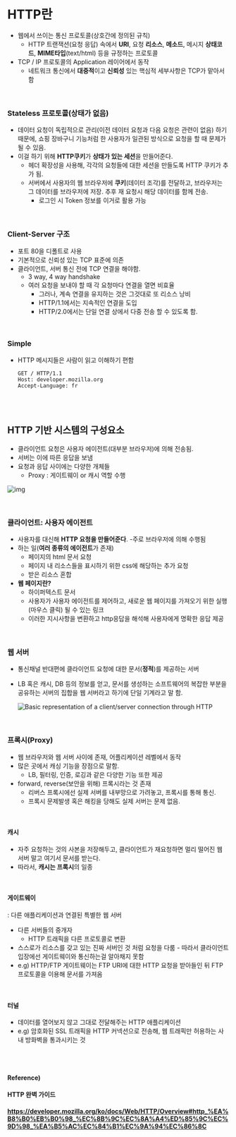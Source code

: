 # HTTP란

* 웹에서 쓰이는 통신 프로토콜(상호간에 정의된 규칙)
  * HTTP 트랜잭션(요청 응답) 속에서 **URI**, 요청 **리소스**, **메소드**, 메시지 **상태코드**, **MIME타입**(text/html) 등을 규정하는 프로토콜
* TCP / IP 프로토콜의 Application 레이어에서 동작
  * 네트워크 통신에서 **대중적**이고 **신뢰성** 있는 핵심적 세부사항은 TCP가 맡아서 함

<br>

### **Stateless 프로토콜(상태가 없음)**

* 데이터 요청이 독립적으로 관리(이전 데이터 요청과 다음 요청은 관련이 없음) 하기 때문에, 쇼핑 장바구니 기능처럼 한 사용자가 일관된 방식으로 요청을 할 때 문제가 될 수 있음.
* 이걸 하기 위해 **HTTP쿠키**가 **상태가 있는 세션**을 만들어준다.
  * 헤더 확장성을 사용해, 각각의 요청들에 대한 세션을 만들도록 HTTP 쿠키가 추가 됨.
  * 서버에서 사용자의 웹 브라우저에 **쿠키**(데이터 조각)를 전달하고, 브라우저는 그 데이터를 브라우저에 저장. 추후 재 요청시 해당 데이터를 함께 전송.
    * 로그인 시 Token 정보를 이거로 활용 가능

<br>

### Client-Server 구조

* 포트 80을 디폴트로 사용
* 기본적으로 신뢰성 있는 TCP 표준에 의존
* 클라이언트, 서버 통신 전에 TCP 연결을 해야함.
  * 3 way, 4 way handshake
  * 여러 요청을 보내야 할 때 각 요청마다 연결을 열면 비효율
    * 그러나, 계속 연결을 유지하는 것은 그것대로 또 리소스 낭비
    * HTTP/1.1에서는 지속적인 연결을 도입
    * HTTP/2.0에서는 단일 연결 상에서 다중 전송 할 수 있도록 함.

<br>

### Simple

* HTTP 메시지들은 사람이 읽고 이해하기 편함

  ```http
  GET / HTTP/1.1
  Host: developer.mozilla.org
  Accept-Language: fr
  ```

<br><br>

## HTTP 기반 시스템의 구성요소

* 클라이언트 요청은 사용자 에이전트(대부분 브라우저)에 의해 전송됨.
* 서버는 이에 따른 응답을 보냄
* 요청과 응답 사이에는 다양한 개체들
  * Proxy : 게이트웨이 or 캐시 역할 수행

![img](https://mdn.mozillademos.org/files/13679/Client-server-chain.png)

<br>

### 클라이언트: 사용자 에이전트

* 사용자를 대신해 **HTTP 요청을 만들어준다**. -주로 브라우저에 의해 수행됨
* 하는 일(**여러 종류의 에이전트**가 존재)
  * 페이지의 html 문서 요청
  * 페이지 내 리소스들을 표시하기 위한 css에 해당하는 추가 요청
  * 받은 리소스 혼합
* **웹 페이지란?**
  * 하이퍼텍스트 문서
  * 사용자가 사용자 에이전트를 제어하고, 새로운 웹 페이지를 가져오기 위한 실행(마우스 클릭) 될 수 있는 링크
  * 이러한 지시사항을 변환하고 http응답을 해석해 사용자에게 명확한 응답 제공

<br>

### 웹 서버

* 통신채널 반대편에 클라이언트 요청에 대한 문서(**정적**)를 제공하는 서버

* LB 혹은 캐시, DB 등의 정보를 얻고, 문서를 생성하는 소프트웨어의 복잡한 부분을 공유하는 서버의 집합을 웹 서버라고 하기에 단일 기계라고 말 함.

  ![Basic representation of a client/server connection through HTTP](https://mdn.mozillademos.org/files/8659/web-server.svg)


<br>

### 프록시(Proxy)

* 웹 브라우저와 웹 서버 사이에 존재, 어플리케이션 레벨에서 동작
* 많은 곳에서 캐싱 기능을 장점으로 말함.
  * LB, 필터링, 인증, 로깅과 같은 다양한 기능 또한 제공
* forward, reverse(보안을 위해) 프록시라는 것 존재
  * 리버스 프록시에선 실제 서버를 내부망으로 가려놓고, 프록시를 통해 통신.
  * 프록시 문제발생 혹은 해킹을 당해도 실제 서버는 문제 없음.

<br>

#### 캐시

* 자주 요청하는 것의 사본을 저장해두고, 클라이언트가 재요청하면 멀리 떨어진 웹 서버 말고 여기서 문서를 받는다.
* 따라서, **캐시는 프록시**의 일종

<br>

#### 게이트웨이

: 다른 애플리케이션과 연결된 특별한 웹 서버

* 다른 서버들의 중개자
  * HTTP 트래픽을 다른 프로토콜로 변환
* 스스로가 리소스를 갖고 있는 진짜 서버인 것 처럼 요청을 다룸 - 따라서 클라이언트 입장에선 게이트웨이와 통신하는걸 알아채지 못함
* e.g) HTTP/FTP 게이트웨이는 FTP URI에 대한 HTTP 요청을 받아들인 뒤 FTP 프로토콜을 이용해 문서를 가져옴

<br>

#### 터널

* 데이터를 열어보지 않고 그대로 전달해주는 HTTP 애플리케이션
* e.g) 암호화된 SSL 트래픽을 HTTP 커넥션으로 전송해, 웹 트래픽만 허용하는 사내 방화벽을 통과시키는 것

<br><br>

#### Reference)

#### HTTP 완벽 가이드

#### https://developer.mozilla.org/ko/docs/Web/HTTP/Overview#http_%EA%B8%B0%EB%B0%98_%EC%8B%9C%EC%8A%A4%ED%85%9C%EC%9D%98_%EA%B5%AC%EC%84%B1%EC%9A%94%EC%86%8C